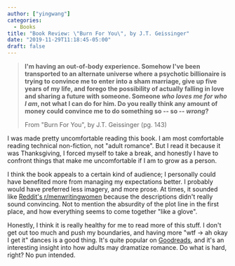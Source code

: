```yaml
---
author: ["yingwang"]
categories:
  - Books
title: "Book Review: \"Burn For You\", by J.T. Geissinger"
date: "2019-11-29T11:18:45-05:00"
draft: false
---
```


> **I'm having an out-of-body experience. Somehow I've been transported to an
> alternate universe where a psychotic billionaire is trying to convince me to
> enter into a sham marriage, give up five years of my life, and forego the
> possibility of actually falling in love and sharing a future with someone.
> Someone *who loves me for who I am*, not what I can do for him. Do you really
> think any amount of money could convince me to do something so -- so --
> *wrong*?**
>
> From "Burn For You", by J.T. Geissinger (pg. 143)

I was made pretty uncomfortable reading this book. I am most comfortable reading
technical non-fiction, not "adult romance". But I read it because it was
Thanksgiving, I forced myself to take a break, and honestly I have to confront
things that make me uncomfortable if I am to grow as a person.

I think the book appeals to a certain kind of audience; I personally could have
benefited more from managing my expectations better. I probably would have
preferred less imagery, and more prose. At times, it sounded like [Reddit's
r/menwritingwomen](https://www.reddit.com/r/menwritingwomen/) because the
descriptions didn't really sound convincing. Not to mention the absurdity of the
plot line in the first place, and how everything seems to come together "like a
glove".

Honestly, I think it is really healthy for me to read more of this stuff. I
don't get out too much and push my boundaries, and having more "wtf -> ah okay I
get it" dances is a good thing. It's quite popular on
[Goodreads](https://www.goodreads.com/book/show/34879621-burn-for-you), and it's
an interesting insight into how adults may dramatize romance. Do what is hard,
right? No pun intended.
